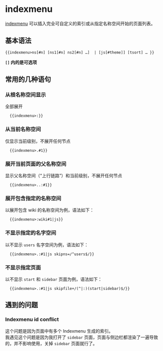 # indexmenu

[indexmenu](https://www.dokuwiki.org/plugin:indexmenu)
可以插入完全可自定义的索引或从指定名称空间开始的页面列表。

## 基本语法

    {{indexmenu>ns[#n] [ns1[#n] ns2[#n] …]  | [js[#theme]] [tsort] … }}

**`[]` 内的是可选项**

## 常用的几种语句

### 从根名称空间显示

全部展开

      {{indexmenu>:}}

### 从当前名称空间

仅显示当前级别，不展开任何节点

      {{indexmenu>.#1}}

### 展开当前页面的父名称空间

显示父名称空间（“上行链路”）和当前级别，不展开任何节点

      {{indexmenu>..:#1}}

### 展开包含指定的名称空间

以展开包含 wiki 的名称空间为例，语法如下：

      {{indexmenu>:wiki#1|js}}

### 不显示指定的名字空间

以不显示 `users` 名字空间为例，语法如下：

      {{indexmenu>.:#1|js skipns=/^users$/}}

### 不显示指定页面

以不显示 `start` 和 `sidebar` 页面为例，语法如下：

      {{indexmenu>.:#1|js skipfile+/(^|:)(start|sidebar)$/}}

## 遇到的问题

### Indexmenu id conflict

这个问题是因为页面中有多个 Indexmenu 生成的索引。  
我遇见这个问题是因为我打开了 `sidebar`
页面，页面与侧边栏都渲染了一遍导致的，并不影响使用，关掉 `sidebar`
页面就行了。
